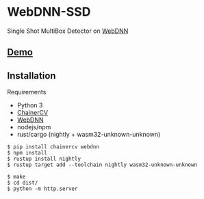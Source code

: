 # WebDNN-SSD
Single Shot MultiBox Detector on [WebDNN](https://mil-tokyo.github.io/webdnn/)

## [Demo](https://webdnn-ssd.netlify.com)

## Installation
Requirements

- Python 3
- [ChainerCV](https://github.com/chainer/chainercv)
- [WebDNN](https://mil-tokyo.github.io/webdnn/)
- nodejs/npm
- rust/cargo (nightly + wasm32-unknown-unknown)

```
$ pip install chainercv webdnn
$ npm install
$ rustup install nightly
$ rustup target add --toolchain nightly wasm32-unknown-unknown

$ make
$ cd dist/
$ python -m http.server
```
